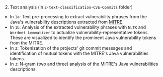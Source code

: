 2. Text analysis (in `2-text-classification-CVE-Commits` folder)
* In `1a`: Text pre-processing to extract vulnerability phrases from the Java's vulnerability descriptions extracted from [MITRE](http://cve.mitre.org/).
* In `1b`: Analysis of the extracted vulnerability phrases with `NLTK` and `Wordnet Lemmatizer` to actualize vulnerability-representative tokens. These are visualized to identify the prominent Java vulnerability tokens from the MITRE.
* In `2`: Tokenization of the projects' git commit messages and identification of mutual tokens with the MITRE's Java vulnerabilities tokens.
* In `3`: N-gram (two and three) analysis of the MITRE's Java vulnerabilities descriptions.
